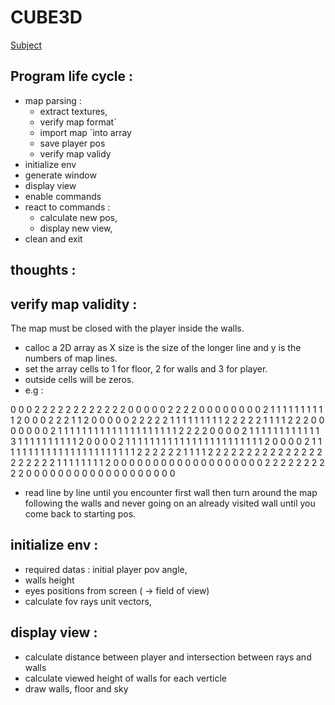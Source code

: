 CUBE3D
===

[Subject](https://cdn.intra.42.fr/pdf/pdf/48490/fr.subject.pdf)

## Program life cycle :
- map parsing :
	- extract textures,
	- verify map format`
	- import map `into array
	- save player pos
	- verify map validy 
- initialize env
- generate window
- display view
- enable commands
- react to commands :
	- calculate new pos,
	- display new view,
- clean and exit

## thoughts :

## verify map validity :
The map must be closed with the player inside the walls.
- calloc a 2D array as X size is the size of the longer
	line and y is the numbers of map lines.
- set the array cells to 1 for floor, 2 for walls and 3 for player.
- outside cells will be zeros.
- e.g :

0 0 0 2 2 2 2 2 2 2 2 2 2 2 2 0 0 0 0 0 2 2 2 2 0 0 0 0 0
0 0 0 2 1 1 1 1 1 1 1 1 1 1 2 0 0 0 2 2 2 1 1 2 0 0 0 0 0
2 2 2 2 2 1 1 1 1 1 1 1 1 1 2 2 2 2 2 1 1 1 1 2 2 2 0 0 0
0 0 0 0 2 1 1 1 1 1 1 1 1 1 1 1 1 1 1 1 1 1 1 1 1 2 2 2 2
0 0 0 0 2 1 1 1 1 1 1 1 1 1 1 1 1 3 1 1 1 1 1 1 1 1 1 1 2
0 0 0 0 2 1 1 1 1 1 1 1 1 1 1 1 1 1 1 1 1 1 1 1 1 1 1 1 2
0 0 0 0 2 1 1 1 1 1 1 1 1 1 1 1 1 1 1 1 1 1 1 1 1 1 1 1 2
2 2 2 2 2 1 1 1 1 2 2 2 2 2 2 2 2 2 2 2 2 2 2 2 2 2 2 2 2
2 1 1 1 1 1 1 1 1 2 0 0 0 0 0 0 0 0 0 0 0 0 0 0 0 0 0 0 0 
2 2 2 2 2 2 2 2 2 2 0 0 0 0 0 0 0 0 0 0 0 0 0 0 0 0 0 0 0

- read line by line until you encounter first wall then turn around
the map following the walls and never going on an already visited
wall until you come back to starting pos.


## initialize env :
- required datas : initial player pov angle, 
- walls height
- eyes positions from screen ( -> field of view)
- calculate fov rays unit vectors,


## display view :
- calculate distance between player and intersection between rays and walls
- calculate viewed height of walls for each verticle
- draw walls, floor and sky
